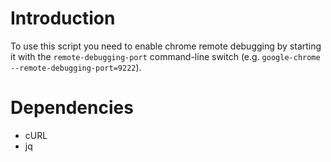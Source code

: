 # Introduction

To use this script you need to enable chrome remote debugging by starting it with the
`remote-debugging-port` command-line switch (e.g. `google-chrome --remote-debugging-port=9222`).

# Dependencies

* cURL
* jq

